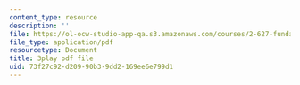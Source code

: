 ```yaml
---
content_type: resource
description: ''
file: https://ol-ocw-studio-app-qa.s3.amazonaws.com/courses/2-627-fundamentals-of-photovoltaics-fall-2013/73f27c92d20990b39dd2169ee6e799d1_C42jXQLc_Jo.pdf
file_type: application/pdf
resourcetype: Document
title: 3play pdf file
uid: 73f27c92-d209-90b3-9dd2-169ee6e799d1
---
```

